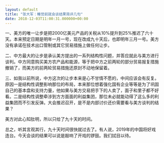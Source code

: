```yaml
---
layout: default
title: "张大军：睡觉前就会谈结果简评几句"
date: 2018-12-03T11:00:31.000000+00:00
---
```


一、美方的唯一让步是把2000亿美元产品的关税从10%提升到25%推迟了六十天。本来预定日期是明年一月一号，现在改成九十天后，也即明年三月一号。美方没有承诺在技术出口管制或其它贸易措施上做任何让步。

二、中方最大的让步是承认美方提出的一系列结构性问题，并答应就此与美方进行谈判。中方同意购买美方农产品和能源，等于把中方之前两轮的部分贸易报复措施撤销了，而美方的前两轮贸易措施还原封不动地保留着。

三、如我以前所说，中方这次的让步本来是心不甘情不愿的，中间应该会有反复。原因一是结构性调整影响那位的布局，本来那位想着强化国有企业等等是为了巩固自己的基本盘和支持力量，他如果与美方交易把手下的人卖了，面子和里子都不好看。二是结构性调整牵涉到方方面面的利益集团，那位未必就能动得了这么多的利益集团而不引发反弹。大会推迟召开，是不是内部讨价还价需要看与美方谈判的结果？

美方对此心知肚明，所以只给了九十天的时间。

总之，听其言观其行，九十天时间很快就过去了。有人说，2019年的中国将好戏连台。今天会谈的结果可以说是敲响了开戏的锣鼓。我们拭目以待。

